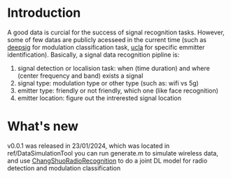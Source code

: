# Introduction

A good data is curcial for the success of signal recognition tasks. 
However, some of few datas are publicly acesseed in the current time (such as [deepsig]() for modulation classification task, [ucla](https://cores.ee.ucla.edu/downloads/datasets/wisig/) for specific emmitter identification).
Basically, a signal data recognition pipline is:
1. signal detection or localision task: when (time duration) and where (center frequency and band) exists a signal
2. signal type: modulation type or other type (such as: wifi vs 5g)
3. emitter type: friendly or not friendly, which one (like face recognition)
4. emitter location: figure out the intrerested signal location

# What's new

v0.0.1 was released in 23/01/2024, which was located in ref/DataSimulationTool
you can run generate.m to simulate wireless data, and use [ChangShuoRadioRecognition](https://github.com/Singingkettle/ChangShuoRadioRecognition) to do a joint DL model for radio detection and modulation classification
